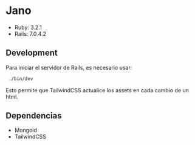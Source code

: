 # Jano

 - Ruby: 3.2.1
 - Rails: 7.0.4.2

 ## Development

Para iniciar el servidor de Rails, es necesario usar:

 ```bash
  ./bin/dev
```

Esto permite que TailwindCSS actualice los assets en cada cambio de un html.

 ## Dependencias

 - Mongoid
 - TailwindCSS
